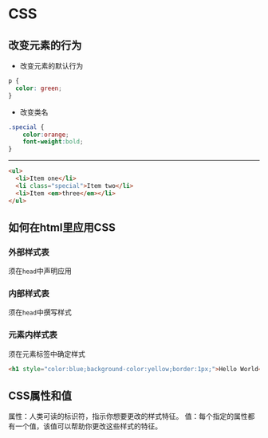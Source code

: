 # CSS
## 改变元素的行为
* 改变元素的默认行为
```css
p {
  color: green;
}
```
* 改变类名
```css
.special {
    color:orange;
    font-weight:bold;
}
```
***
```html
<ul>
  <li>Item one</li>
  <li class="special">Item two</li>
  <li>Item <em>three</em></li>
</ul>
```
## 如何在html里应用CSS
### 外部样式表
须在`head`中声明应用
### 内部样式表
须在`head`中撰写样式
### 元素内样式表
须在元素标签中确定样式
```html
<h1 style="color:blue;background-color:yellow;border:1px;">Hello World</h1>
```

## CSS属性和值
属性：人类可读的标识符，指示你想要更改的样式特征。
值：每个指定的属性都有一个值，该值可以帮助你更改这些样式的特征。





